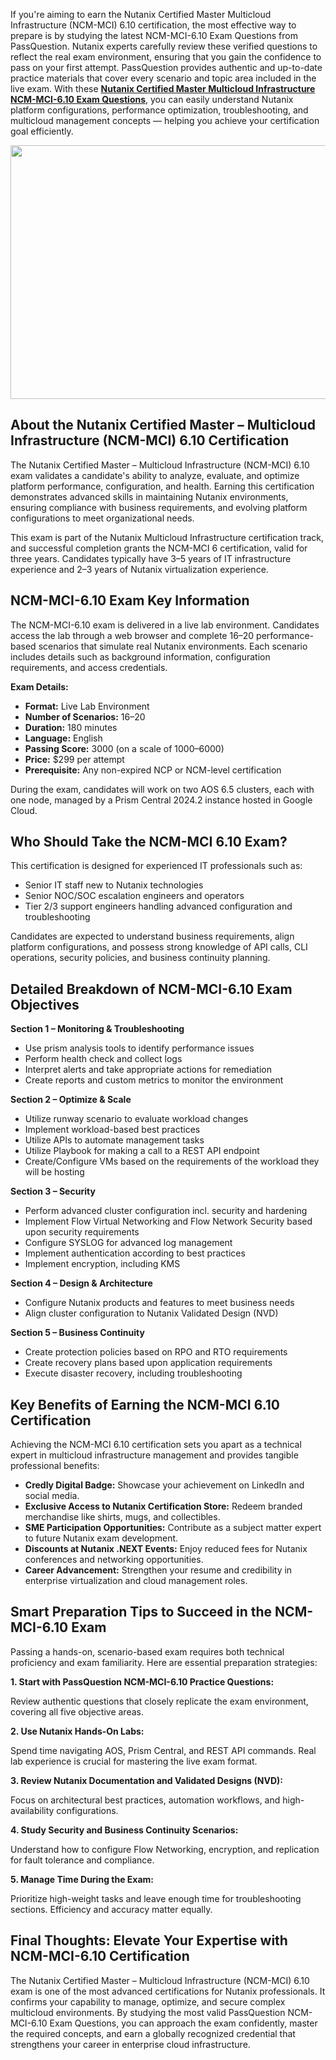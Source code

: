 <p>If you&#39;re aiming to earn the Nutanix Certified Master Multicloud Infrastructure (NCM-MCI) 6.10 certification, the most effective way to prepare is by studying the latest NCM-MCI-6.10 Exam Questions from PassQuestion. Nutanix experts carefully review these verified questions to reflect the real exam environment, ensuring that you gain the confidence to pass on your first attempt. PassQuestion provides authentic and up-to-date practice materials that cover every scenario and topic area included in the live exam. With these <strong><a href="https://www.passquestion.com/ncm-mci-6-10.html">Nutanix Certified Master Multicloud Infrastructure NCM-MCI-6.10 Exam Questions</a></strong>, you can easily understand Nutanix platform configurations, performance optimization, troubleshooting, and multicloud management concepts &mdash; helping you achieve your certification goal efficiently.</p>

<p><img alt="" src="https://www.passquestion.com/uploads/pqcom/images/20251030/3d02f99c4d344e0e5b5681f2a14c03ee.jpg" style="height:406px; width:610px" /></p>

<h2><strong>About the Nutanix Certified Master &ndash; Multicloud Infrastructure (NCM-MCI) 6.10 Certification</strong></h2>

<p>The Nutanix Certified Master &ndash; Multicloud Infrastructure (NCM-MCI) 6.10 exam validates a candidate&#39;s ability to analyze, evaluate, and optimize platform performance, configuration, and health. Earning this certification demonstrates advanced skills in maintaining Nutanix environments, ensuring compliance with business requirements, and evolving platform configurations to meet organizational needs.</p>

<p>This exam is part of the Nutanix Multicloud Infrastructure certification track, and successful completion grants the NCM-MCI 6 certification, valid for three years. Candidates typically have 3&ndash;5 years of IT infrastructure experience and 2&ndash;3 years of Nutanix virtualization experience.</p>

<h2><strong>NCM-MCI-6.10 Exam Key Information</strong></h2>

<p>The NCM-MCI-6.10 exam is delivered in a live lab environment. Candidates access the lab through a web browser and complete 16&ndash;20 performance-based scenarios that simulate real Nutanix environments. Each scenario includes details such as background information, configuration requirements, and access credentials.</p>

<p><strong>Exam Details:</strong></p>

<ul>
	<li><strong>Format:</strong> Live Lab Environment</li>
	<li><strong>Number of Scenarios:</strong> 16&ndash;20</li>
	<li><strong>Duration:</strong> 180 minutes</li>
	<li><strong>Language:</strong> English</li>
	<li><strong>Passing Score:</strong> 3000 (on a scale of 1000&ndash;6000)</li>
	<li><strong>Price:</strong> $299 per attempt</li>
	<li><strong>Prerequisite:</strong> Any non-expired NCP or NCM-level certification</li>
</ul>

<p>During the exam, candidates will work on two AOS 6.5 clusters, each with one node, managed by a Prism Central 2024.2 instance hosted in Google Cloud.</p>

<h2><strong>Who Should Take the NCM-MCI 6.10 Exam?</strong></h2>

<p>This certification is designed for experienced IT professionals such as:</p>

<ul>
	<li>Senior IT staff new to Nutanix technologies</li>
	<li>Senior NOC/SOC escalation engineers and operators</li>
	<li>Tier 2/3 support engineers handling advanced configuration and troubleshooting</li>
</ul>

<p>Candidates are expected to understand business requirements, align platform configurations, and possess strong knowledge of API calls, CLI operations, security policies, and business continuity planning.</p>

<h2><strong>Detailed Breakdown of NCM-MCI-6.10 Exam Objectives</strong></h2>

<p><strong>Section 1 &ndash; Monitoring &amp; Troubleshooting</strong></p>

<ul>
	<li>Use prism analysis tools to identify performance issues</li>
	<li>Perform health check and collect logs</li>
	<li>Interpret alerts and take appropriate actions for remediation</li>
	<li>Create reports and custom metrics to monitor the environment</li>
</ul>

<p><strong>Section 2 &ndash; Optimize &amp; Scale</strong></p>

<ul>
	<li>Utilize runway scenario to evaluate workload changes</li>
	<li>Implement workload-based best practices</li>
	<li>Utilize APIs to automate management tasks</li>
	<li>Utilize Playbook for making a call to a REST API endpoint</li>
	<li>Create/Configure VMs based on the requirements of the workload they will be hosting</li>
</ul>

<p><strong>Section 3 &ndash; Security</strong></p>

<ul>
	<li>Perform advanced cluster configuration incl. security and hardening</li>
	<li>Implement Flow Virtual Networking and Flow Network Security based upon security requirements</li>
	<li>Configure SYSLOG for advanced log management</li>
	<li>Implement authentication according to best practices</li>
	<li>Implement encryption, including KMS</li>
</ul>

<p><strong>Section 4 &ndash; Design &amp; Architecture</strong></p>

<ul>
	<li>Configure Nutanix products and features to meet business needs</li>
	<li>Align cluster configuration to Nutanix Validated Design (NVD)</li>
</ul>

<p><strong>Section 5 &ndash; Business Continuity</strong></p>

<ul>
	<li>Create protection policies based on RPO and RTO requirements</li>
	<li>Create recovery plans based upon application requirements</li>
	<li>Execute disaster recovery, including troubleshooting</li>
</ul>

<h2><strong>Key Benefits of Earning the NCM-MCI 6.10 Certification</strong></h2>

<p>Achieving the NCM-MCI 6.10 certification sets you apart as a technical expert in multicloud infrastructure management and provides tangible professional benefits:</p>

<ul>
	<li><strong>Credly Digital Badge:</strong> Showcase your achievement on LinkedIn and social media.</li>
	<li><strong>Exclusive Access to Nutanix Certification Store:</strong> Redeem branded merchandise like shirts, mugs, and collectibles.</li>
	<li><strong>SME Participation Opportunities:</strong> Contribute as a subject matter expert to future Nutanix exam development.</li>
	<li><strong>Discounts at Nutanix .NEXT Events:</strong> Enjoy reduced fees for Nutanix conferences and networking opportunities.</li>
	<li><strong>Career Advancement:</strong> Strengthen your resume and credibility in enterprise virtualization and cloud management roles.</li>
</ul>

<h2><strong>Smart Preparation Tips to Succeed in the NCM-MCI-6.10 Exam</strong></h2>

<p>Passing a hands-on, scenario-based exam requires both technical proficiency and exam familiarity. Here are essential preparation strategies:</p>

<p><strong>1. Start with PassQuestion NCM-MCI-6.10 Practice Questions:</strong></p>

<p>Review authentic questions that closely replicate the exam environment, covering all five objective areas.</p>

<p><strong>2. Use Nutanix Hands-On Labs:</strong></p>

<p>Spend time navigating AOS, Prism Central, and REST API commands. Real lab experience is crucial for mastering the live exam format.</p>

<p><strong>3. Review Nutanix Documentation and Validated Designs (NVD):</strong></p>

<p>Focus on architectural best practices, automation workflows, and high-availability configurations.</p>

<p><strong>4. Study Security and Business Continuity Scenarios:</strong></p>

<p>Understand how to configure Flow Networking, encryption, and replication for fault tolerance and compliance.</p>

<p><strong>5. Manage Time During the Exam:</strong></p>

<p>Prioritize high-weight tasks and leave enough time for troubleshooting sections. Efficiency and accuracy matter equally.</p>

<h2><strong>Final Thoughts: Elevate Your Expertise with NCM-MCI-6.10 Certification</strong></h2>

<p>The Nutanix Certified Master &ndash; Multicloud Infrastructure (NCM-MCI) 6.10 exam is one of the most advanced certifications for Nutanix professionals. It confirms your capability to manage, optimize, and secure complex multicloud environments. By studying the most valid PassQuestion NCM-MCI-6.10 Exam Questions, you can approach the exam confidently, master the required concepts, and earn a globally recognized credential that strengthens your career in enterprise cloud infrastructure.</p>

<p><!-- notionvc: 9f51c720-5367-462c-a675-329720b3aa91 --></p>
